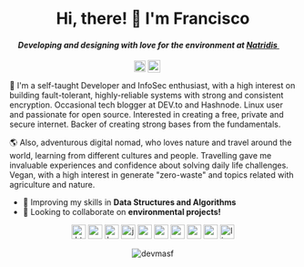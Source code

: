 <!-- ![alt text](https://images.unsplash.com/photo-1477948879622-5f16e220fa42?ixlib=rb-1.2.1&ixid=eyJhcHBfaWQiOjEyMDd9&auto=format&fit=crop&w=1350&q=80) -->
<!-- ![alt text](https://media-exp1.licdn.com/dms/image/C4E16AQGb8nitjNusOg/profile-displaybackgroundimage-shrink_200_800/0?e=1599696000&v=beta&t=IUbrlWWAwf6WjfB19nMI2sSHZA5m8UOh1SmIU6RQlt4) -->

<h1 align="center">Hi, there! 👋 I'm Francisco</h1>

<h4 align="center"><em><strong>Developing and designing with love for the environment at <a href="https://www.natridis.com"> Natridis </a><img src="https://www.natridis.com/assets/img/logo_leaf.png" height="15" width="15" padding-top="100"/></em></strong></h4>

<p align="center"><a href="https://linkedin.com/in/devmasf" target="blank"><img align="center" src="https://devicons.github.io/devicon/devicon.git/icons/linkedin/linkedin-original.svg" alt="devmasf" height="20" width="20" /></a> <a href="https://angel.co/u/devmasf" target="blank"><img align="center" src="https://img.icons8.com/ios/2x/angelist.png" alt="devmasf" height="22" width="22" /></a> <a href="https://devnomad.surge.sh/" target="blank"><img align="center" src="https://img.icons8.com/metro/2x/globe.png" height="17" width="17" /></a></p>

🚀 I'm a self-taught Developer and InfoSec enthusiast, with a high interest on building fault-tolerant, highly-reliable systems with strong and consistent encryption. Occasional tech blogger at DEV.to and Hashnode. Linux user and passionate for open source. Interested in creating a free, private and secure internet. Backer of creating strong bases from the fundamentals. 

🌎 Also, adventurous digital nomad, who loves nature and travel around the world, learning from different cultures and people. Travelling gave me invaluable experiences and confidence about solving daily life challenges. Vegan, with a high interest in generate "zero-waste" and topics related with agriculture and nature. 

- 🌱 Improving my skills in **Data Structures and Algorithms**
- 🧙‍ Looking to collaborate on **environmental projects!**

<p align="center"><img src="https://devicons.github.io/devicon/devicon.git/icons/html5/html5-original-wordmark.svg" alt="html5" width="25" height="25"/> <img src="https://devicons.github.io/devicon/devicon.git/icons/css3/css3-original-wordmark.svg" alt="css3" width="25" height="25"/> <img src="https://devicons.github.io/devicon/devicon.git/icons/bootstrap/bootstrap-plain.svg" alt="bootstrap" width="25" height="25"/> <img src="https://devicons.github.io/devicon/devicon.git/icons/javascript/javascript-original.svg" alt="javascript" width="25" height="25"/> <img src="https://devicons.github.io/devicon/devicon.git/icons/vuejs/vuejs-original.svg" alt="vuejs" width="25" height="25"/> <img src="https://devicons.github.io/devicon/devicon.git/icons/nodejs/nodejs-plain.svg" alt="nodejs" width="25" height="25"/> <img src="https://devicons.github.io/devicon/devicon.git/icons/express/express-original.svg" alt="express" width="25" height="25"/> <img src="https://devicons.github.io/devicon/devicon.git/icons/mongodb/mongodb-original-wordmark.svg" alt="mongodb" width="25" height="25"/> <img src="https://devicons.github.io/devicon/devicon.git/icons/postgresql/postgresql-original-wordmark.svg" alt="postgresql" width="25" height="25"/> <img src="https://devicons.github.io/devicon/devicon.git/icons/linux/linux-original.svg" alt="linux" width="25" height="25"/> </p><p align="center"></p>

<p align="center"> <img src="https://komarev.com/ghpvc/?username=devmasf" alt="devmasf" /> </p>

<!--
**devmasf/devmasf** is a ✨ _special_ ✨ repository because its `README.md` (this file) appears on your GitHub profile.

Here are some ideas to get you started:

- 🔭 I’m currently working on ...
- 🌱 I’m currently learning ...
- 👯 I’m looking to collaborate on ...
- 🤔 I’m looking for help with ...
- 💬 Ask me about ...
- 📫 How to reach me: ...
- 😄 Pronouns: ...
- ⚡ Fun fact: ...
-->
